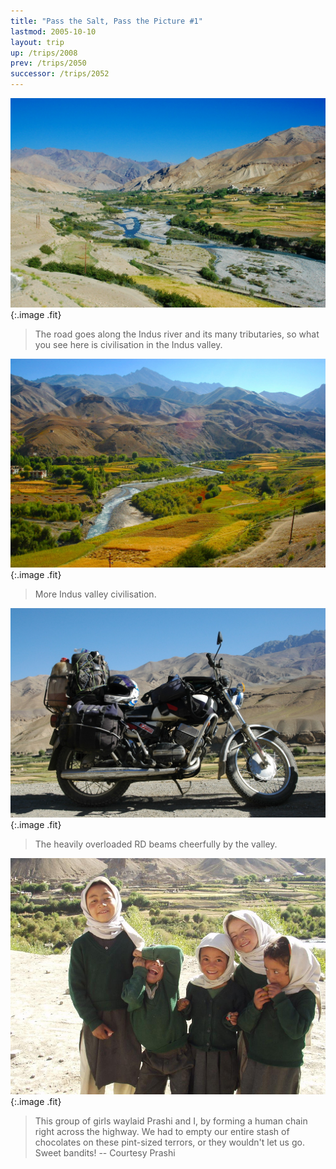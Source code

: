 ```yaml
---
title: "Pass the Salt, Pass the Picture #1"
lastmod: 2005-10-10
layout: trip
up: /trips/2008
prev: /trips/2050
successor: /trips/2052
---
```


![DSC_0281.JPG](/images/photos/DSC_0281.JPG 'DSC_0281.JPG'){:.image .fit}

>  The road goes along the Indus river and its many             tributaries, so what you see here is civilisation in the Indus             valley. 

![DSC_0282.JPG](/images/photos/DSC_0282.JPG 'DSC_0282.JPG'){:.image .fit}

>  More Indus valley civilisation. 

![DSC_0284.JPG](/images/photos/DSC_0284.JPG 'DSC_0284.JPG'){:.image .fit}

>  The heavily overloaded RD beams cheerfully by             the valley. 

![P2010111.JPG](/images/photos/P2010111.JPG 'P2010111.JPG'){:.image .fit}

>  This group of girls waylaid Prashi and I, by             forming a human chain right across the highway. We had to empty             our entire stash of chocolates on these pint-sized terrors, or             they wouldn't let us go. Sweet bandits! -- Courtesy Prashi 


